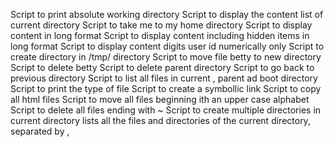 Script to print absolute working directory
Script to display the content list of current directory
Script to take me to my home directory
Script to display content in long format
Script to display content including hidden items in long format
Script to display content digits user id numerically only
Script to create directory in /tmp/ directory
Script to move file betty to new directory
Script to delete betty
Script to delete parent directory
Script to go back to previous directory
Script to list all files in current , parent ad boot directory
Script to print the type of file
Script to create a symbollic link
Script to copy all html files
Script to move all files beginning ith an upper case alphabet
Script to delete all files ending with ~
Script to create multiple directories in current directory
lists all the files and directories of the current directory, separated by ,
